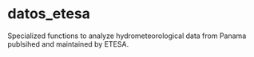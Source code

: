 # datos_etesa
Specialized functions to analyze hydrometeorological data from Panama publsihed and maintained by ETESA.
